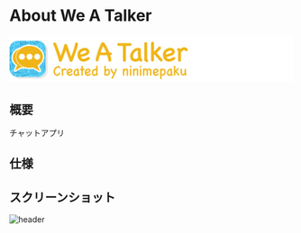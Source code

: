 # About We A Talker
![header](./header.png)
## 概要
チャットアプリ
## 仕様

## スクリーンショット
![header](./backgound.png)
